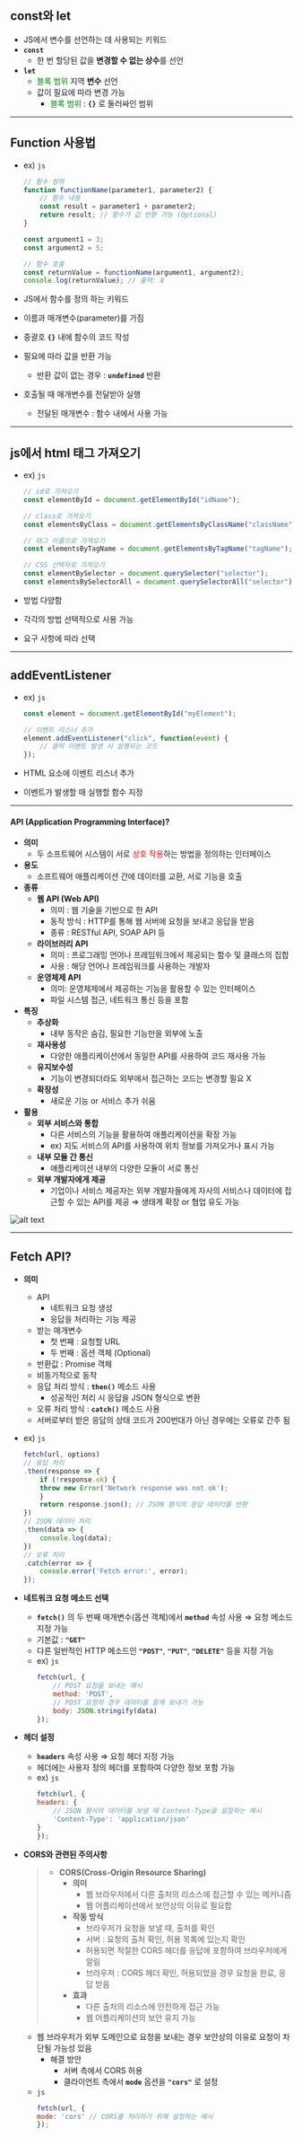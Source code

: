 ## const와 let
- JS에서 변수를 선언하는 데 사용되는 키워드
- **`const`**
    - 한 번 할당된 값을 **변경할 수 없는 상수**를 선언
- **`let`**
    - <span style="color:green">블록 범위</span> 지역 **변수** 선언
    - 값이 필요에 따라 변경 가능
        - <span style="color:green">블록 범위</span>  : **`{}`** 로 둘러싸인 범위

---

## **Function 사용법**
- ex) ```js```
    ```js
    // 함수 정의
    function functionName(parameter1, parameter2) {
        // 함수 내용
        const result = parameter1 + parameter2;
        return result; // 함수가 값 반환 가능 (Optional)
    }

    const argument1 = 3;
    const argument2 = 5;

    // 함수 호출
    const returnValue = functionName(argument1, argument2);
    console.log(returnValue); // 출력: 8
    ```

- JS에서 함수를 정의 하는 키워드
- 이름과 매개변수(parameter)를 가짐
- 중괄호 **`{}`** 내에 함수의 코드 작성
- 필요에 따라 값을 반환 가능
    - 반환 값이 없는 경우 : **`undefined`** 반환
- 호출될 때 매개변수를 전달받아 실행
    - 전달된 매개변수 : 함수 내에서 사용 가능

---

## **js에서 html 태그 가져오기**
- ex) ```js```
    ```js
    // id로 가져오기
    const elementById = document.getElementById("idName");

    // class로 가져오기
    const elementsByClass = document.getElementsByClassName("className");

    // 태그 이름으로 가져오기
    const elementsByTagName = document.getElementsByTagName("tagName");

    // CSS 선택자로 가져오기
    const elementBySelector = document.querySelector("selector");
    const elementsBySelectorAll = document.querySelectorAll("selector");
    ```

- 방법 다양함
- 각각의 방법 선택적으로 사용 가능
- 요구 사항에 따라 선택

---

## **addEventListener**
- ex) ```js```
    ```js
    const element = document.getElementById("myElement");

    // 이벤트 리스너 추가
    element.addEventListener("click", function(event) {
        // 클릭 이벤트 발생 시 실행되는 코드
    });
    ```

- HTML 요소에 이벤트 리스너 추가
- 이벤트가 발생할 때 실행할 함수 지정

--- 

#### API (Application Programming Interface)?

- **의미**
    - 두 소프트웨어 시스템이 서로 <span style="color:red"> 상호 작용</span>하는 방법을 정의하는 인터페이스
- **용도** 
    - 소프트웨어 애플리케이션 간에 데이터를 교환, 서로 기능을 호출
- **종류**
    - **웹 API (Web API)**
        - 의미 : 웹 기술을 기반으로 한 API
        - 동작 방식 : HTTP를 통해 웹 서버에 요청을 보내고 응답을 받음
        - 종류 : RESTful API, SOAP API 등
    - **라이브러리 API**
        - 의미 : 프로그래밍 언어나 프레임워크에서 제공되는 함수 및 클래스의 집합
        - 사용 : 해당 언어나 프레임워크를 사용하는 개발자
    - **운영체제 API**
        - 의미: 운영체제에서 제공하는 기능을 활용할 수 있는 인터페이스
        - 파일 시스템 접근, 네트워크 통신 등을 포함
- **특징**
    - **추상화** 
        - 내부 동작은 숨김, 필요한 기능만을 외부에 노출
    - **재사용성** 
        - 다양한 애플리케이션에서 동일한 API를 사용하여 코드 재사용 가능
    - **유지보수성** 
        - 기능이 변경되더라도 외부에서 접근하는 코드는 변경할 필요 X
    - **확장성** 
        - 새로운 기능 or 서비스 추가 쉬움
- **활용**
    - **외부 서비스와 통합** 
        - 다른 서비스의 기능을 활용하여 애플리케이션을 확장 가능
        - ex) 지도 서비스의 API를 사용하여 위치 정보를 가져오거나 표시 가능
    - **내부 모듈 간 통신** 
        - 애플리케이션 내부의 다양한 모듈이 서로 통신
    - **외부 개발자에게 제공** 
        - 기업이나 서비스 제공자는 외부 개발자들에게 자사의 서비스나 데이터에 접근할 수 있는 API를 제공
            ⇒ 생태계 확장 or 협업 유도 가능

![alt text](image.png)

---

## Fetch API?

- **의미**
    - API
        - 네트워크 요청 생성
        - 응답을 처리하는 기능 제공
    - 받는 매개변수  
        - 첫 번째 : 요청할 URL
        - 두 번째 : 옵션 객체 (Optional)
    - 반환값 : Promise 객체
    - 비동기적으로 동작
    - 응답 처리 방식 : **`then()`** 메소드 사용
        - 성공적인 처리 시 응답을 JSON 형식으로 변환
    - 오류 처리 방식 : **`catch()`** 메소드 사용
    - 서버로부터 받은 응답의 상태 코드가 200번대가 아닌 경우에는 오류로 간주 됨
- ex) ```js```
    ```js
    fetch(url, options)
    // 응답 처리
    .then(response => {
        if (!response.ok) {
        throw new Error('Network response was not ok');
        }
        return response.json(); // JSON 형식의 응답 데이터를 반환
    })
    // JSON 데이터 처리
    .then(data => {
        console.log(data);
    })
    // 오류 처리
    .catch(error => {
        console.error('Fetch error:', error);
    });
    ```
- **네트워크 요청 메소드 선택** 
    - **`fetch()`** 의 두 번째 매개변수(옵션 객체)에서 **`method`** 속성 사용 ⇒ 요청 메소드 지정 가능
    - 기본값 : **`"GET"`**
    - 다른 일반적인 HTTP 메소드인 **`"POST"`**, **`"PUT"`**, **`"DELETE"`** 등을 지정 가능
    - ex) ```js```
        ```js
        fetch(url, {
            // POST 요청을 보내는 예시
            method: 'POST', 
            // POST 요청의 경우 데이터를 함께 보내기 가능
            body: JSON.stringify(data)
        });
        ```

- **헤더 설정**
    - **`headers`** 속성 사용 ⇒ 요청 헤더 지정 가능
    - 헤더에는 사용자 정의 헤더를 포함하여 다양한 정보 포함 가능
    - ex) ```js```
        ```js
        fetch(url, {
        headers: {
            // JSON 형식의 데이터를 보낼 때 Content-Type을 설정하는 예시
            'Content-Type': 'application/json'
        }
        });
        ```
    
- **CORS와 관련된 주의사항**
    >- **CORS(Cross-Origin Resource Sharing)**
    >     - **의미**
    >        - 웹 브라우저에서 다른 출처의 리소스에 접근할 수 있는 메커니즘
    >        - 웹 어플리케이션에서 보안상의 이유로 필요합
    >    - **작동 방식** 
    >        - 브라우저가 요청을 보낼 때, 출처를 확인
    >        - 서버 : 요청의 출처 확인, 허용 목록에 있는지 확인
    >        - 허용되면 적절한 CORS 헤더를 응답에 포함하여 브라우저에게 알림
    >        - 브라우저 : CORS 헤더 확인, 허용되었을 경우 요청을 완료, 응답 받음
    >    - **효과**
    >        - 다른 출처의 리소스에 안전하게 접근 가능
    >        - 웹 어플리케이션의 보안 유지 가능

    - 웹 브라우저가 외부 도메인으로 요청을 보내는 경우 보안상의 이유로 요청이 차단될 가능성 있음 
        - 해결 방안 
            - 서버 측에서 CORS 허용
            - 클라이언트 측에서 **`mode`** 옵션을 **`"cors"`** 로 설정
    - ```js```
        ```js
        fetch(url, {
        mode: 'cors' // CORS를 처리하기 위해 설정하는 예시
        });
        ```